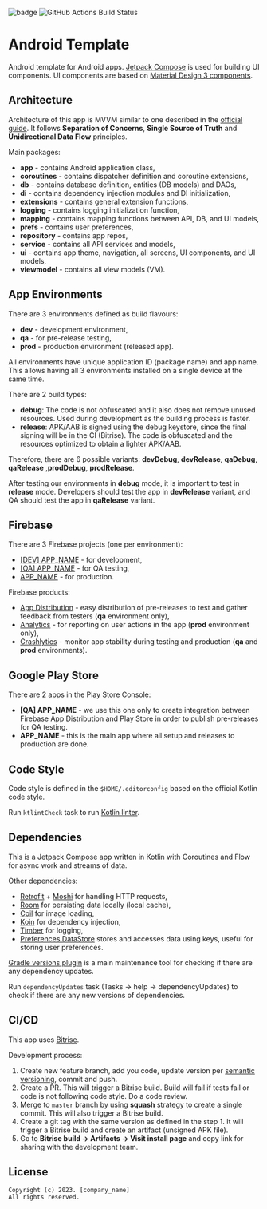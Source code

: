 ![badge][badge-android]
![GitHub Actions Build Status](https://github.com/IvanToplak/android-template-simple/actions/workflows/push_pr.yml/badge.svg?branch=main)

[//]: # ([![Bitrise Build Status]&#40;https://app.bitrise.io/app/XYZ/status.svg?token=XYZ&branch=main&#41;]&#40;https://app.bitrise.io/app/XYZ&#41;)

# Android Template

Android template for Android apps.
[Jetpack Compose](https://developer.android.com/jetpack/compose) is used for building UI components.
UI components are based on [Material Design 3 components](https://m3.material.io/components).

## Architecture

Architecture of this app is MVVM similar to one described in the [official guide](https://developer.android.com/topic/architecture/ui-layer#state-holders).
It follows **Separation of Concerns**, **Single Source of Truth** and **Unidirectional Data Flow** principles.

Main packages:

- **app** - contains Android application class,
- **coroutines** - contains dispatcher definition and coroutine extensions,
- **db** - contains database definition, entities (DB models) and DAOs,
- **di** - contains dependency injection modules and DI initialization,
- **extensions** - contains general extension functions,
- **logging** - contains logging initialization function,
- **mapping** - contains mapping functions between API, DB, and UI models,
- **prefs** - contains user preferences,
- **repository** - contains app repos,
- **service** - contains all API services and models,
- **ui** - contains app theme, navigation, all screens, UI components, and UI models,
- **viewmodel** - contains all view models (VM).

## App Environments

There are 3 environments defined as build flavours:

- **dev** - development environment,
- **qa** - for pre-release testing,
- **prod** - production environment (released app).

All environments have unique application ID (package name) and app name.
This allows having all 3 environments installed on a single device at the same time.

There are 2 build types:

- **debug**: The code is not obfuscated and it also does not remove unused resources. Used during development as the building process is faster.
- **release**: APK/AAB is signed using the debug keystore, since the final signing will be in the CI (Bitrise). The code is obfuscated and the resources optimized to obtain a lighter APK/AAB.

Therefore, there are 6 possible variants: **devDebug**, **devRelease**, **qaDebug**, **qaRelease** ,**prodDebug**, **prodRelease**.

After testing our environments in **debug** mode, it is important to test in **release** mode.
Developers should test the app in **devRelease** variant, and QA should test the app in **qaRelease** variant.

## Firebase

There are 3 Firebase projects (one per environment):

- [[DEV] APP_NAME]() - for development,
- [[QA] APP_NAME]() - for QA testing,
- [APP_NAME]() - for production.

Firebase products:

- [App Distribution]() - easy distribution of pre-releases to test and gather feedback from testers (**qa** environment only),
- [Analytics]() - for reporting on user actions in the app (**prod** environment only),
- [Crashlytics]() - monitor app stability during testing and production (**qa** and **prod** environments).

## Google Play Store

There are 2 apps in the Play Store Console:

- **[QA] APP_NAME** - we use this one only to create integration between Firebase App Distribution and Play Store in order to publish pre-releases for QA testing.
- **APP_NAME** - this is the main app where all setup and releases to production are done.

## Code Style

Code style is defined in the `$HOME/.editorconfig` based on the official Kotlin code style.

Run `ktlintCheck` task to run [Kotlin linter](https://github.com/pinterest/ktlint).

## Dependencies

This is a Jetpack Compose app written in Kotlin with Coroutines and Flow for async work and streams of data.

Other dependencies:

- [Retrofit](https://square.github.io/retrofit/) + [Moshi](https://github.com/square/moshi) for handling HTTP requests,
- [Room](https://developer.android.com/training/data-storage/room) for persisting data locally (local cache),
- [Coil](https://coil-kt.github.io/coil/) for image loading,
- [Koin](https://insert-koin.io/) for dependency injection,
- [Timber](https://github.com/JakeWharton/timber) for logging,
- [Preferences DataStore](https://developer.android.com/topic/libraries/architecture/datastore) stores and accesses data using keys, useful for storing user preferences.


[Gradle versions plugin](https://github.com/ben-manes/gradle-versions-plugin) is a main maintenance tool for checking if there are any dependency updates.

Run `dependencyUpdates` task (Tasks -> help -> dependencyUpdates) to check if there are any new versions of dependencies.

## CI/CD

This app uses [Bitrise](https://app.bitrise.io/app/XYZ).

Development process:

1. Create new feature branch, add you code, update version per [semantic versioning](https://semver.org/), commit and push.
2. Create a PR. This will trigger a Bitrise build. Build will fail if tests fail or code is not following code style. Do a code review.
3. Merge to `master` branch by using **squash** strategy to create a single commit. This will also trigger a Bitrise build.
4. Create a git tag with the same version as defined in the step 1. It will trigger a Bitrise build and create an artifact (unsigned APK file).
5. Go to **Bitrise build -> Artifacts -> Visit install page** and copy link for sharing with the development team.

[badge-android]: http://img.shields.io/badge/platform-android-6EDB8D.svg?style=flat

## License


```
Copyright (c) 2023. [company_name]
All rights reserved.
```
